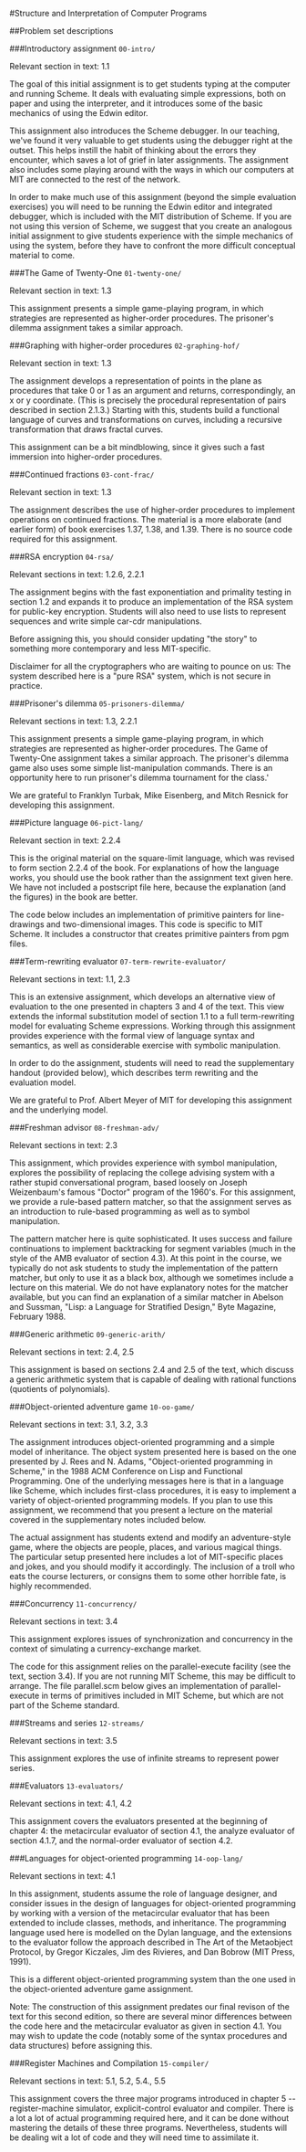 #Structure and Interpretation of Computer Programs

##Problem set descriptions

###Introductory assignment
`00-intro/`

Relevant section in text: 1.1

The goal of this initial assignment is to get students typing at the computer
and running Scheme. It deals with evaluating simple expressions, both on paper
and using the interpreter, and it introduces some of the basic mechanics of
using the Edwin editor.

This assignment also introduces the Scheme debugger.  In our teaching, we've
found it very valuable to get students using the debugger right at the outset.
This helps instill the habit of thinking about the errors they encounter, which
saves a lot of grief in later assignments. The assignment also includes some
playing around with the ways in which our computers at MIT are connected to the
rest of the network.

In order to make much use of this assignment (beyond the simple evaluation
exercises) you will need to be running the Edwin editor and integrated
debugger, which is included with the MIT distribution of Scheme. If you are not
using this version of Scheme, we suggest that you create an analogous initial
assignment to give students experience with the simple mechanics of using the
system, before they have to confront the more difficult conceptual material to
come.

###The Game of Twenty-One
`01-twenty-one/`

Relevant section in text: 1.3

This assignment presents a simple game-playing program, in which strategies are
represented as higher-order procedures. The prisoner's dilemma assignment takes
a similar approach.

###Graphing with higher-order procedures
`02-graphing-hof/`

Relevant section in text: 1.3

The assignment develops a representation of points in the plane as procedures
that take 0 or 1 as an argument and returns, correspondingly, an x or y
coordinate. (This is precisely the procedural representation of pairs described
in section 2.1.3.) Starting with this, students build a functional language of
curves and transformations on curves, including a recursive transformation that
draws fractal curves.

This assignment can be a bit mindblowing, since it gives
such a fast immersion into higher-order procedures.

###Continued fractions
`03-cont-frac/`

Relevant section in text: 1.3

The assignment describes the use of higher-order procedures to implement
operations on continued fractions. The material is a more elaborate (and
earlier form) of book exercises 1.37, 1.38, and 1.39. There is no source code
required for this assignment.

###RSA encryption
`04-rsa/`

Relevant sections in text: 1.2.6, 2.2.1

The assignment begins with the fast exponentiation and primality testing in
section 1.2 and expands it to produce an implementation of the RSA system for
public-key encryption. Students will also need to use lists to represent
sequences and write simple car-cdr manipulations.

Before assigning this, you should consider updating "the story" to something
more contemporary and less MIT-specific.

Disclaimer for all the cryptographers who are waiting to pounce on us: The
system described here is a "pure RSA" system, which is not secure in practice.

###Prisoner's dilemma
`05-prisoners-dilemma/`

Relevant sections in text: 1.3, 2.2.1

This assignment presents a simple game-playing program, in which strategies are
represented as higher-order procedures. The Game of Twenty-One assignment takes
a similar approach. The prisoner's dilemma game also uses some simple
list-manipulation commands. There is an opportunity here to run prisoner's
dilemma tournament for the class.'

We are grateful to Franklyn Turbak, Mike Eisenberg, and Mitch Resnick for
developing this assignment.

###Picture language
`06-pict-lang/`

Relevant section in text: 2.2.4

This is the original material on the square-limit language, which was revised
to form section 2.2.4 of the book. For explanations of how the language works,
you should use the book rather than the assignment text given here. We have not
included a postscript file here, because the explanation (and the figures) in
the book are better.

The code below includes an implementation of primitive
painters for line-drawings and two-dimensional images. This code is specific to
MIT Scheme. It includes a constructor that creates primitive painters from pgm
files.

###Term-rewriting evaluator
`07-term-rewrite-evaluator/`

Relevant sections in text: 1.1, 2.3

This is an extensive assignment, which develops an alternative view of
evaluation to the one presented in chapters 3 and 4 of the text. This view
extends the informal substitution model of section 1.1 to a full term-rewriting
model for evaluating Scheme expressions. Working through this assignment
provides experience with the formal view of language syntax and semantics, as
well as considerable exercise with symbolic manipulation.

In order to do the assignment, students will need to read the supplementary
handout (provided below), which describes term rewriting and the evaluation
model.

We are grateful to Prof. Albert Meyer of MIT for developing this assignment and
the underlying model.

###Freshman advisor
`08-freshman-adv/`

Relevant sections in text: 2.3

This assignment, which provides experience with symbol manipulation, explores
the possibility of replacing the college advising system with a rather stupid
conversational program, based loosely on Joseph Weizenbaum's famous "Doctor"
program of the 1960's. For this assignment, we provide a rule-based pattern
matcher, so that the assignment serves as an introduction to rule-based
programming as well as to symbol manipulation.

The pattern matcher here is quite sophisticated. It uses success and failure
continuations to implement backtracking for segment variables (much in the
style of the AMB evaluator of section 4.3). At this point in the course, we
typically do not ask students to study the implementation of the pattern
matcher, but only to use it as a black box, although we sometimes include a
lecture on this material. We do not have explanatory notes for the matcher
available, but you can find an explanation of a similar matcher in Abelson and
Sussman, "Lisp: a Language for Stratified Design," Byte Magazine, February
1988.

###Generic arithmetic
`09-generic-arith/`

Relevant sections in text: 2.4, 2.5

This assignment is based on sections 2.4 and 2.5 of the text, which discuss a
generic arithmetic system that is capable of dealing with rational functions
(quotients of polynomials).

###Object-oriented adventure game
`10-oo-game/`

Relevant sections in text: 3.1, 3.2, 3.3

The assignment introduces object-oriented programming and a simple model of
inheritance. The object system presented here is based on the one presented by
J. Rees and N. Adams, "Object-oriented programming in Scheme," in the 1988 ACM
Conference on Lisp and Functional Programming. One of the underlying messages
here is that in a language like Scheme, which includes first-class procedures,
it is easy to implement a variety of object-oriented programming models. If you
plan to use this assignment, we recommend that you present a lecture on the
material covered in the supplementary notes included below.

The actual assignment has students extend and modify an adventure-style game,
where the objects are people, places, and various magical things. The
particular setup presented here includes a lot of MIT-specific places and
jokes, and you should modify it accordingly. The inclusion of a troll who eats
the course lecturers, or consigns them to some other horrible fate, is highly
recommended.

###Concurrency
`11-concurrency/`

Relevant sections in text: 3.4

This assignment explores issues of synchronization and concurrency in the
context of simulating a currency-exchange market.

The code for this assignment relies on the parallel-execute facility (see the
text, section 3.4). If you are not running MIT Scheme, this may be difficult to
arrange. The file parallel.scm below gives an implementation of
parallel-execute in terms of primitives included in MIT Scheme, but which are
not part of the Scheme standard.

###Streams and series
`12-streams/`

Relevant sections in text: 3.5

This assignment explores the use of infinite streams to represent power series.

###Evaluators
`13-evaluators/`

Relevant sections in text: 4.1, 4.2

This assignment covers the evaluators presented at the beginning of chapter 4:
the metacircular evaluator of section 4.1, the analyze evaluator of section
4.1.7, and the normal-order evaluator of section 4.2.

###Languages for object-oriented programming
`14-oop-lang/`

Relevant sections in text: 4.1

In this assignment, students assume the role of language designer, and consider
issues in the design of languages for object-oriented programming by working
with a version of the metacircular evaluator that has been extended to include
classes, methods, and inheritance. The programming language used here is
modelled on the Dylan language, and the extensions to the evaluator follow the
approach described in The Art of the Metaobject Protocol, by Gregor Kiczales,
Jim des Rivieres, and Dan Bobrow (MIT Press, 1991).

This is a different object-oriented programming system than the one used in the
object-oriented adventure game assignment.

Note: The construction of this assignment predates our final revison of the
text for this second edition, so there are several minor differences between
the code here and the metacircular evaluator as given in section 4.1. You may
wish to update the code (notably some of the syntax procedures and data
structures) before assigning this.

###Register Machines and Compilation
`15-compiler/`

Relevant sections in text: 5.1, 5.2, 5.4., 5.5

This assignment covers the three major programs introduced in chapter 5 --
register-machine simulator, explicit-control evaluator and compiler. There is a
lot a lot of actual programming required here, and it can be done without
mastering the details of these three programs. Nevertheless, students will be
dealing wit a lot of code and they will need time to assimilate it.
